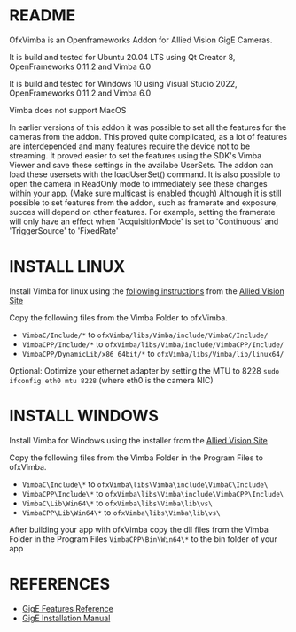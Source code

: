 # README #

OfxVimba is an Openframeworks Addon for Allied Vision GigE Cameras.

It is build and tested for Ubuntu 20.04 LTS using Qt Creator 8, OpenFrameworks 0.11.2 and Vimba 6.0

It is build and tested for Windows 10 using Visual Studio 2022, OpenFrameworks 0.11.2 and Vimba 6.0

Vimba does not support MacOS


In earlier versions of this addon it was possible to set all the features for the cameras from the addon.
This proved quite complicated, as a lot of features are interdepended and many features require the device not to be streaming.
It proved easier to set the features using the SDK's Vimba Viewer and save these settings in the availabe UserSets.
The addon can load these usersets with the loadUserSet() command.
It is also possible to open the camera in ReadOnly mode to immediately see these changes within your app. (Make sure multicast is enabled though) 
Although it is still possible to set features from the addon, such as framerate and exposure, succes will depend on other features.
For example, setting the framerate will only have an effect when 'AcquisitionMode' is set to 'Continuous' and 'TriggerSource' to 'FixedRate'

# INSTALL LINUX #

Install Vimba for linux using the [following instructions](https://cdn.alliedvision.com/fileadmin/content/documents/products/software/software/Vimba/appnote/Vimba_installation_under_Linux.pdf "Installing Vimba under Linux")
from the [Allied Vision Site](https://www.alliedvision.com/en/products/software.html "https://www.alliedvision.com/en/products/software.html")

Copy the following files from the Vimba Folder to ofxVimba. 
* `VimbaC/Include/*` to `ofxVimba/libs/Vimba/include/VimbaC/Include/`
* `VimbaCPP/Include/*` to `ofxVimba/libs/Vimba/include/VimbaCPP/Include/`
* `VimbaCPP/DynamicLib/x86_64bit/*` to `ofxVimba/libs/Vimba/lib/linux64/`

Optional:
Optimize your ethernet adapter by setting the MTU to 8228
`sudo ifconfig eth0 mtu 8228` (where eth0 is the camera NIC)


# INSTALL WINDOWS #

Install Vimba for Windows using the installer from the [Allied Vision Site](https://www.alliedvision.com/en/products/software.html "https://www.alliedvision.com/en/products/software.html")

Copy the following files from the Vimba Folder in the Program Files to ofxVimba. 
* `VimbaC\Include\*` to `ofxVimba\libs\Vimba\include\VimbaC\Include\`
* `VimbaCPP\Include\*` to `ofxVimba\libs\Vimba\include\VimbaCPP\Include\`
* `VimbaC\Lib\Win64\*` to `ofxVimba\libs\Vimba\lib\vs\`
* `VimbaCPP\Lib\Win64\*` to `ofxVimba\libs\Vimba\lib\vs\`

After building your app with ofxVimba copy the dll files from the Vimba Folder in the Program Files `VimbaCPP\Bin\Win64\*` to the bin folder of your app 


# REFERENCES #
* [GigE Features Reference](https://www.alliedvision.com/fileadmin/content/documents/products/cameras/various/features/GigE_Features_Reference.pdf)
* [GigE Installation Manual](https://www.alliedvision.com/fileadmin/content/documents/products/cameras/various/installation-manual/GigE_Installation_Manual.pdf)

